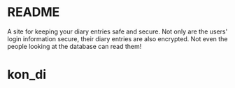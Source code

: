 # README

A site for keeping your diary entries safe and secure. Not only are the users' login information secure, their diary entries are also encrypted. Not even the people looking at the database can read them!
# kon_di
